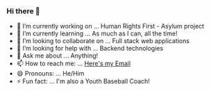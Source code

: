 ### Hi there 👋

- 🔭 I’m currently working on ... Human Rights First - Asylum project
- 🌱 I’m currently learning ... As much as I can, all the time!
- 👯 I’m looking to collaborate on ... Full stack web applications
- 🤔 I’m looking for help with ... Backend technologies
- 💬 Ask me about ... Anything!
- 📫 How to reach me: ... [Here's my Email](mailto:trevor.beadle.1996@gmail.com)
- 😄 Pronouns: ... He/Him
- ⚡ Fun fact: ... I'm also a Youth Baseball Coach!
